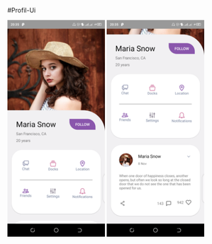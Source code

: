 #Profil-Ui

<img src="https://github.com/YvesKalume/Profil-Ui/blob/main/screenshots/Screenshot_1.png?raw=true" alt="drawing" width="220"/>
<img src="https://github.com/YvesKalume/Profil-Ui/blob/main/screenshots/Screenshot_2.png?raw=true" alt="drawing" width="220"/>